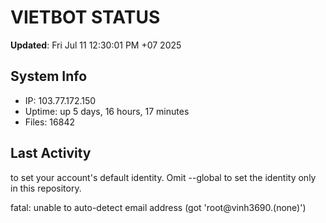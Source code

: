 # VIETBOT STATUS
**Updated**: Fri Jul 11 12:30:01 PM +07 2025

## System Info
- IP: 103.77.172.150
- Uptime: up 5 days, 16 hours, 17 minutes
- Files: 16842

## Last Activity

to set your account's default identity.
Omit --global to set the identity only in this repository.

fatal: unable to auto-detect email address (got 'root@vinh3690.(none)')
